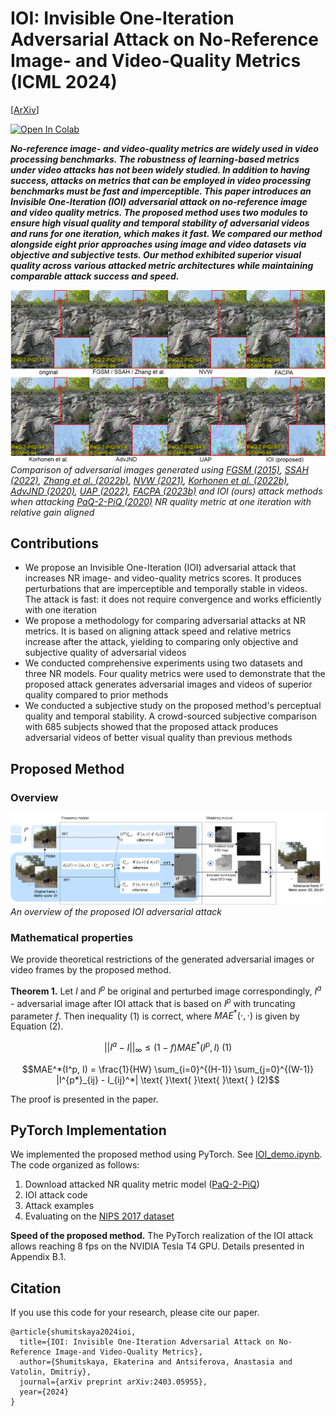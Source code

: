 IOI: Invisible One-Iteration Adversarial Attack on No-Reference Image- and Video-Quality Metrics (ICML 2024)
==============
[[ArXiv](https://arxiv.org/abs/2403.05955)]

[![Open In Colab](https://colab.research.google.com/assets/colab-badge.svg)](https://drive.google.com/file/d/1Pn0yq5HHXb0GSLJTkmGyhA9iubOd9K1-/view?usp=sharing)

***No-reference image- and video-quality metrics are widely used in video processing benchmarks. The robustness of learning-based metrics under video attacks has not been widely studied. In addition to having success, attacks on metrics that can be employed in video processing benchmarks must be fast and imperceptible. This paper introduces an Invisible One-Iteration (IOI) adversarial attack on no-reference image and video quality metrics. The proposed method uses two modules to ensure high visual quality and temporal stability of adversarial videos and runs for one iteration, which makes it fast. We compared our method alongside eight prior approaches using image and video datasets via objective and subjective tests. Our method exhibited superior visual quality across various attacked metric architectures while maintaining comparable attack success and speed.***

![](./info_ims/comparison.png)
*Comparison of adversarial images generated using [FGSM (2015)](http://arxiv.org/abs/1412.6572), [SSAH (2022)](https://openaccess.thecvf.com/content/CVPR2022/html/Luo_Frequency-Driven_Imperceptible_Adversarial_Attack_on_Semantic_Similarity_CVPR_2022_paper.html), [Zhang et al. (2022b)](https://openreview.net/forum?id=3AV_53iRfTi), [NVW (2021)](https://openreview.net/forum?id=rq2hMS4OaUX), [Korhonen et al. (2022b)](https://dl.acm.org/doi/abs/10.1145/3552469.3555715), [AdvJND (2020)](http://link.springer.com/10.1007/978-3-030-62460-6_42), [UAP (2022)](https://bmvc2022.mpi-inf.mpg.de/790/), [FACPA (2023b)](https://openreview.net/forum?id=xKf-LSD2-Jg) and IOI (ours) attack methods when attacking [PaQ-2-PiQ (2020)](https://github.com/baidut/paq2piq) NR quality metric at one iteration with relative gain aligned*

## Contributions

* We propose an Invisible One-Iteration (IOI) adversarial attack that increases NR image- and video-quality metrics scores. It produces perturbations that are imperceptible and temporally stable in videos. The attack is fast: it does not require convergence and works efficiently with one iteration
* We propose a methodology for comparing adversarial attacks at NR metrics. It is based on aligning attack speed and relative metrics increase after the attack, yielding to comparing only objective and subjective quality of adversarial videos
* We conducted comprehensive experiments using two datasets and three NR models. Four quality metrics were used to demonstrate that the proposed attack generates adversarial images and videos of superior quality compared to prior methods
* We conducted a subjective study on the proposed method's perceptual quality and temporal stability. A crowd-sourced subjective comparison with 685 subjects showed that the proposed attack produces adversarial videos of better visual quality than previous methods

## Proposed Method

### Overview

![](./info_ims/scheme.png)
*An overview of the proposed IOI adversarial attack*

### Mathematical properties
We provide theoretical restrictions of the generated adversarial images or video frames by the proposed method.

**Theorem 1.** Let $I$ and $I^p$ be original and perturbed image correspondingly, $I^a$ - adversarial image after IOI attack that is based on $I^p$ with truncating parameter $f$. Then inequality (1) is correct, where $MAE^*(\cdot, \cdot)$ is given by Equation (2).

```math
||I^a - I||_{\infty} \leq (1-f) MAE^*(I^p, I) \text{ }\text{ }\text{ }\text{ }  (1)
```

```math
MAE^*(I^p, I) = \frac{1}{HW} \sum_{i=0}^{(H-1)} \sum_{j=0}^{(W-1)} |I^{p*}_{ij} - I_{ij}^*| \text{ }\text{ }\text{ }\text{ }  (2)
```

The proof is presented in the paper.

## PyTorch Implementation
We implemented the proposed method using PyTorch. See [IOI_demo.ipynb](https://github.com/katiashh/ioi-attack/blob/main/IOI_demo.ipynb). 
The code organized as follows:
1. Download attacked NR quality metric model ([PaQ-2-PiQ](https://github.com/baidut/paq2piq))
2. IOI attack code
3. Attack examples
4. Evaluating on the [NIPS 2017 dataset](https://www.kaggle.com/datasets/google-brain/nips-2017-adversarial-learning-development-set)

**Speed of the proposed method.** The PyTorch realization of the IOI attack allows reaching 8 fps on the NVIDIA Tesla T4 GPU. Details presented in Appendix B.1.

## Citation

If you use this code for your research, please cite our paper.

```
@article{shumitskaya2024ioi,
  title={IOI: Invisible One-Iteration Adversarial Attack on No-Reference Image-and Video-Quality Metrics},
  author={Shumitskaya, Ekaterina and Antsiferova, Anastasia and Vatolin, Dmitriy},
  journal={arXiv preprint arXiv:2403.05955},
  year={2024}
}
```

